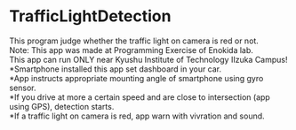 # TrafficLightDetection
This program judge whether the traffic light on camera is red or not.  
Note: This app was made at Programming Exercise of Enokida lab.  
      This app can run ONLY  near Kyushu Institute of Technology IIzuka Campus!
<br>
*Smartphone installed this app set dashboard in your car.  
*App instructs appropriate mounting angle of smartphone using gyro sensor.  
*If you drive at more a certain speed and are close to intersection (app using GPS), detection starts.  
*If a traffic light on camera is red, app warn with vivration and sound.
